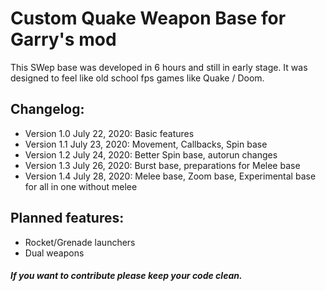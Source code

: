 # Custom Quake Weapon Base for Garry's mod

This SWep base was developed in 6 hours and still in early stage.
It was designed to feel like old school fps games like Quake / Doom.

## Changelog:
* Version 1.0 July 22, 2020:
  Basic features
* Version 1.1 July 23, 2020:
  Movement, Callbacks, Spin base
* Version 1.2 July 24, 2020:
  Better Spin base, autorun changes
* Version 1.3 July 26, 2020:
  Burst base, preparations for Melee base
* Version 1.4 July 28, 2020:
  Melee base, Zoom base, Experimental base for all in one without melee

## Planned features:
* Rocket/Grenade launchers
* Dual weapons

##### *If you want to contribute please keep your code clean.*